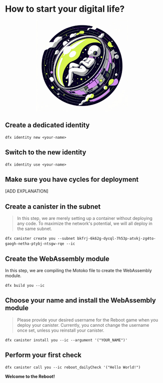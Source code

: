 # How to start your digital life?

<div align="center">
  <img src="img/reboot.png" alt="reboot" title="Start" width="300px"/>
</div>

## Create a dedicated identity

`dfx identity new <your-name>`

## Switch to the new identity

`dfx identity use <your-name>`

## Make sure you have cycles for deployment

[ADD EXPLANATION]

## Create a canister in the subnet

> In this step, we are merely setting up a container without deploying any code. To maximize the network's potential, we will all deploy in the same subnet.

`dfx canister create you --subnet bkfrj-6k62g-dycql-7h53p-atvkj-zg4to-gaogh-netha-ptybj-ntsgw-rqe --ic`

## Create the WebAssembly module

In this step, we are compiling the Motoko file to create the WebAssembly module.

`dfx build you --ic`

## Choose your name and install the WebAssembly module

> Please provide your desired username for the Reboot game when you deploy your canister. Currently, you cannot change the username once set, unless you reinstall your canister.

`dfx canister install you --ic --argument '("YOUR_NAME")'`

## Perform your first check

`dfx canister call you --ic reboot_dailyCheck '("Hello World!")`

**Welcome to the Reboot!**
